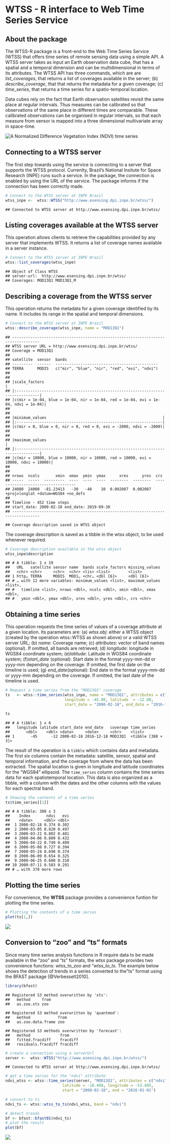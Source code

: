 WTSS - R interface to Web Time Series Service
================

## About the package

The WTSS-R package is a front-end to the Web Time Series Service (WTSS)
that offers time series of remote sensing data using a simple API. A
WTSS server takes as input an Earth observation data cube, that has a
spatial and a temporal dimension and can be multidimensional in terms of
its attributes. The WTSS API has three commands, which are are
*list\_coverages*, that returns a list of coverages available in the
server; (b) *describe\_coverage*, that that returns the metadata for a
given coverage; (c) *time\_series*, that returns a time series for a
spatio-temporal location.

Data cubes rely on the fact that Earth observation satellites revisit
the same place at regular intervals. Thus measures can be calibrated so
that observations of the same place in different times are comparable.
These calibrated observations can be organised in regular intervals, so
that each measure from sensor is mapped into a three dimensional
multivariate array in
space-time.

<img src="/Users/gilberto/Library/R/3.6/library/wtss/extdata/markdown/figures/3D-Arrays.png" title="A Normalized Difference Vegetation Index (NDVI) time series" alt="A Normalized Difference Vegetation Index (NDVI) time series" style="display: block; margin: auto;" />

## Connecting to a WTSS server

The first step towards using the service is connecting to a server that
supports the WTSS protocol. Currenlty, Brazil’s National Insitute for
Space Research (INPE) runs such a service. In the package, the
connection is enabled by using the URL of the service. The package
informs if the connection has been correctly made.

``` r
# Connect to the WTSS server at INPE Brazil
wtss_inpe <-  wtss::WTSS("http://www.esensing.dpi.inpe.br/wtss/")
```

    ## Connected to WTSS server at http://www.esensing.dpi.inpe.br/wtss/

## Listing coverages available at the WTSS server

This operation allows clients to retrieve the capabilities provided by
any server that implements WTSS. It returns a list of coverage names
available in a server instance.

``` r
# Connect to the WTSS server at INPE Brazil
wtss::list_coverages(wtss_inpe)
```

    ## Object of Class WTSS
    ## server-url:  http://www.esensing.dpi.inpe.br/wtss/ 
    ## Coverages: MOD13Q1 MOD13Q1_M

## Describing a coverage from the WTSS server

This operation returns the metadata for a given coverage identified by
its name. It includes its range in the spatial and temporal dimensions.

``` r
# Connect to the WTSS server at INPE Brazil
wtss::describe_coverage(wtss_inpe, name = "MOD13Q1")
```

    ## ----------------------------------------------------------------------------------
    ## WTSS server URL = http://www.esensing.dpi.inpe.br/wtss/
    ## Coverage = MOD13Q1
    ## 
    ## satellite  sensor  bands                                        
    ## ---------  ------  ---------------------------------------------
    ## TERRA      MODIS   c("mir", "blue", "nir", "red", "evi", "ndvi")
    ## 
    ## 
    ## |scale_factors                                                                    |
    ## |:--------------------------------------------------------------------------------|
    ## |c(mir = 1e-04, blue = 1e-04, nir = 1e-04, red = 1e-04, evi = 1e-04, ndvi = 1e-04)|
    ## 
    ## 
    ## |minimum_values                                                   |
    ## |:----------------------------------------------------------------|
    ## |c(mir = 0, blue = 0, nir = 0, red = 0, evi = -2000, ndvi = -2000)|
    ## 
    ## 
    ## |maximum_values                                                                   |
    ## |:--------------------------------------------------------------------------------|
    ## |c(mir = 10000, blue = 10000, nir = 10000, red = 10000, evi = 10000, ndvi = 10000)|
    ## 
    ## 
    ## nrows  ncols       xmin  xmax  ymin  ymax      xres      yres  crs                                
    ## -----  -----  ---------  ----  ----  ----  --------  --------  -----------------------------------
    ## 24000  24000  -81.23413   -30   -40    10  0.002087  0.002087  +proj=longlat +datum=WGS84 +no_defs
    ## 
    ## Timeline - 452 time steps
    ## start_date: 2000-02-18 end_date: 2019-09-30
    ## ----------------------------------------------------------------------------------

    ## Coverage description saved in WTSS object

The coverage description is saved as a tibble in the wtss object, to be
used whenever required.

``` r
# Coverage description available in the wtss object
wtss_inpe$description
```

    ## # A tibble: 1 x 19
    ##   URL   satellite sensor name  bands scale_factors missing_values
    ##   <chr> <chr>     <chr>  <chr> <lis> <list>        <list>        
    ## 1 http… TERRA     MODIS  MOD1… <chr… <dbl [6]>     <dbl [6]>     
    ## # … with 12 more variables: minimum_values <list>, maximum_values <list>,
    ## #   timeline <list>, nrows <dbl>, ncols <dbl>, xmin <dbl>, xmax <dbl>,
    ## #   ymin <dbl>, ymax <dbl>, xres <dbl>, yres <dbl>, crs <chr>

## Obtaining a time series

This operation requests the time series of values of a coverage
attribute at a given location. Its parameters are: (a) *wtss.obj*:
either a WTSS object (created by the operation wtss::WTSS as shown
above) or a valid WTSS server URL; (b) *name*: Coverage name; (c)
*attributes*: vector of band names (optional). If omitted, all bands are
retrieved; (d) *longitude*: longitude in WGS84 coordinate system;
(e)*latitude*: Latitude in WGS84 coordinate system; (f)*start\_date*
(optional): Start date in the format yyyy-mm-dd or yyyy-mm depending on
the coverage. If omitted, the first date on the timeline is used; (g)
*end\_date*(optional): End date in the format yyyy-mm-dd or yyyy-mm
depending on the coverage. If omitted, the last date of the timeline is
used.

``` r
# Request a time series from the "MOD13Q1" coverage
ts   <- wtss::time_series(wtss_inpe, name = "MOD13Q1", attributes = c("ndvi","evi"), 
                          longitude = -45.00, latitude  = -12.00,
                          start_date = "2000-02-18", end_date = "2016-12-18")

ts
```

    ## # A tibble: 1 x 6
    ##   longitude latitude start_date end_date   coverage time_series       
    ##       <dbl>    <dbl> <date>     <date>     <chr>    <list>            
    ## 1       -45      -12 2000-02-18 2016-12-18 MOD13Q1  <tibble [388 × 3]>

The result of the operation is a `tibble` which contains data and
metadata. The first six columns contain the metadata: satellite, sensor,
spatial and temporal information, and the coverage from where the data
has been extracted. The spatial location is given in longitude and
latitude coordinates for the “WGS84” ellipsoid. The `time_series` column
contains the time series data for each spatiotemporal location. This
data is also organized as a tibble, with a column with the dates and the
other columns with the values for each spectral band.

``` r
# Showing the contents of a time series
ts$time_series[[1]]
```

    ## # A tibble: 388 x 3
    ##    Index       ndvi   evi
    ##    <date>     <dbl> <dbl>
    ##  1 2000-02-18 0.374 0.302
    ##  2 2000-03-05 0.820 0.497
    ##  3 2000-03-21 0.802 0.481
    ##  4 2000-04-06 0.809 0.432
    ##  5 2000-04-22 0.749 0.409
    ##  6 2000-05-08 0.727 0.394
    ##  7 2000-05-24 0.698 0.374
    ##  8 2000-06-09 0.654 0.325
    ##  9 2000-06-25 0.608 0.310
    ## 10 2000-07-11 0.583 0.291
    ## # … with 378 more rows

## Plotting the time series

For convenience, the **WTSS** package provides a convenience funtion for
plotting the time series.

``` r
# Plotting the contents of a time series
plot(ts[1,])
```

![](README_files/figure-gfm/unnamed-chunk-8-1.png)<!-- -->

## Conversion to “zoo” and “ts” formats

Since many time series analysis functions in R require data to be made
available in the “zoo” and “ts” formats, the *wtss* package provides two
convenience functions: *wtss\_to\_zoo* and “*wtss\_to\_ts*. The example
below shows the detection of trends in a series converted to the”ts"
format using the BFAST package \[@Verbesselt2010\].

``` r
library(bfast)
```

    ## Registered S3 method overwritten by 'xts':
    ##   method     from
    ##   as.zoo.xts zoo

    ## Registered S3 method overwritten by 'quantmod':
    ##   method            from
    ##   as.zoo.data.frame zoo

    ## Registered S3 methods overwritten by 'forecast':
    ##   method             from    
    ##   fitted.fracdiff    fracdiff
    ##   residuals.fracdiff fracdiff

``` r
# create a connection using a serverUrl
server <-  wtss::WTSS("http://www.esensing.dpi.inpe.br/wtss/")
```

    ## Connected to WTSS server at http://www.esensing.dpi.inpe.br/wtss/

``` r
# get a time series for the "ndvi" attribute
ndvi_wtss <- wtss::time_series(server, "MOD13Q1", attributes = c("ndvi"), 
                         latitude = -10.408, longitude = -53.495, 
                         start = "2000-02-18", end = "2016-01-01")

# convert to ts
ndvi_ts <- wtss::wtss_to_ts(ndvi_wtss, band = "ndvi")

# detect trends
bf <- bfast::bfast01(ndvi_ts)
# plot the result
plot(bf)
```

![](README_files/figure-gfm/unnamed-chunk-9-1.png)<!-- -->
